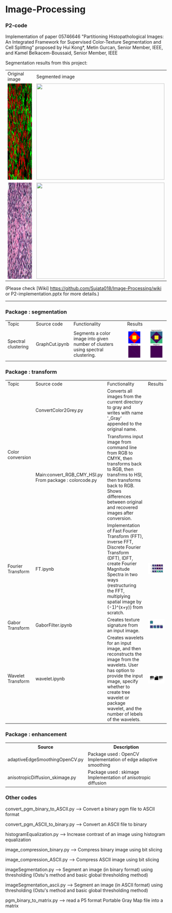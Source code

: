 # Image-Processing

### P2-code  
Implementation of paper 05746646 "Partitioning Histopathological Images: An Integrated Framework for Supervised Color-Texture Segmentation and Cell Splitting"  proposed by Hui Kong*, Metin Gurcan, Senior Member, IEEE, and Kamel Belkacem-Boussaid, Senior Member, IEEE

Segmentation results from this project:

<table>
  <tr>
    <td>Original image</td>
    <td>Segmented image</td>
  </tr>
  <tr>
    <td><img src="https://github.com/Sujata018/Image-Processing/blob/main/images/P2/national-cancer-institute.jpg" width=400 height=300></td>
    <td><img src="https://github.com/Sujata018/Image-Processing/blob/main/images/P2/national-cancer-institute_segmented.bmp" width=400 height=300></td>
  </tr>
  <tr>
    <td><img src="https://github.com/Sujata018/Image-Processing/blob/main/images/P2/43601.jpg" width=400 height=300></td>
    <td><img src="https://github.com/Sujata018/Image-Processing/blob/main/images/P2/43601_HE_segmented.bmp" width=400 height=300></td>
  </tr>
 </table>
 
 (Please check [Wiki] https://github.com/Sujata018/Image-Processing/wiki or P2-implementation.pptx for more details.)
 
--------

 ### Package : segmentation
 <table>
  <tr>
    <td>Topic</td>
    <td>Source code</td>
    <td>Functionality</td>
    <td>Results</td>
  </tr>
  <tr>
    <td>Spectral clustering</td>
    <td>GraphCut.ipynb</td>
    <td>Segments a color image into given number of clusters using spectral clustering.</td>
    <td><img src="https://github.com/Sujata018/Image-Processing/blob/main/images/segment/Spectral_Clustering_Results_3.JPG"></td>
  </tr>
 </table>


### Package : transform

<table>
  <tr>
    <td>Topic</td>
    <td>Source code</td>
    <td>Functionality</td>
    <td>Results</td>
  </tr>
  <tr>
    <td rowspan=2>Color conversion</td>
    <td>ConvertColor2Grey.py</td>
    <td>Converts all images from the current directory to gray and writes with name '_Gray' appended to the original name.</td>
    <td></td>
  </tr>
  <tr>
    <td>Main:convert_RGB_CMY_HSI.py <BR> From package : colorcode.py</td>
    <td>Transforms input image from command line from RGB to CMYK, then transforms back to RGB, then transfrms to HSI, then transforms back to RGB. Shows differences between original and recovered images after conversion.</td>
    <td></td>
  </tr>
  <tr>
    <td>Fourier Transform</td>
    <td>FT.ipynb</td>
    <td>Implementation of Fast Fourier Transform (FFT), inverse FFT, Discrete Fourier Transform (DFT), IDFT, create Fourier Magnitude Spectra in two ways (restructuring the FFT, multiplying spatial image by (-1)^(x+y)) from scratch. </td>
    <td><img src="https://github.com/Sujata018/Image-Processing/blob/main/images/transform/FFT_DFT_Spectrum.jpg"></td>
  </tr>
  <tr>
    <td>Gabor Transform</td>
    <td>GaborFilter.ipynb</td>
    <td>Creates texture signature from an input image. </td>
    <td><img src="https://github.com/Sujata018/Image-Processing/blob/main/images/transform/Gabor_Filter_Results1.jpg"></td>
  </tr>
  <tr>
    <td>Wavelet Transform</td>
    <td>wavelet.ipynb</td>
    <td>Creates wavelets for an input image, and then reconstructs the image from the wavelets. User has option to provide the input image, specify whether to create tree wavelet or package wavelet, and the number of lebels of the wavelets. </td>
    <td><img src="https://github.com/Sujata018/Image-Processing/blob/main/images/transform/Tree wavelets1_level2.jpg"></td>
  </tr>

 </table>
 
 ### Package : enhancement
 
 <table>
  <tr>
    <th>Source</th>
    <th>Description</th>
  </tr>
  <tr>
    <td>adaptiveEdgeSmoothingOpenCV.py</td>
    <td>Package used : OpenCV <br> Implementation of edge adaptive smoothing</td>
  </tr>
  <tr>
    <td>anisotropicDiffusion_skimage.py</td>
    <td>Package used : skimage <br> Implementation of anisotropic diffusion</td>
  </tr>
</table>


### Other codes

convert_pgm_binary_to_ASCII.py --> Convert a binary pgm file to ASCII format

convert_pgm_ASCII_to_binary.py --> Convert an ASCII file to binary

histogramEqualization.py --> Increase contrast of an image using histogram equalization

image_compression_binary.py --> Compress binary image using bit slicing

image_compression_ASCII.py --> Compress ASCII image using bit slicing

imageSegmentation.py --> Segment an image (in binary format) using thresholding (Ostu's method and basic global thresholding method)

imageSegmentation_ascii.py --> Segment an image (in ASCII format) using thresholding (Ostu's method and basic global thresholding method)

pgm_binary_to_matrix.py --> read a P5 format Portable Gray Map file into a matrix
